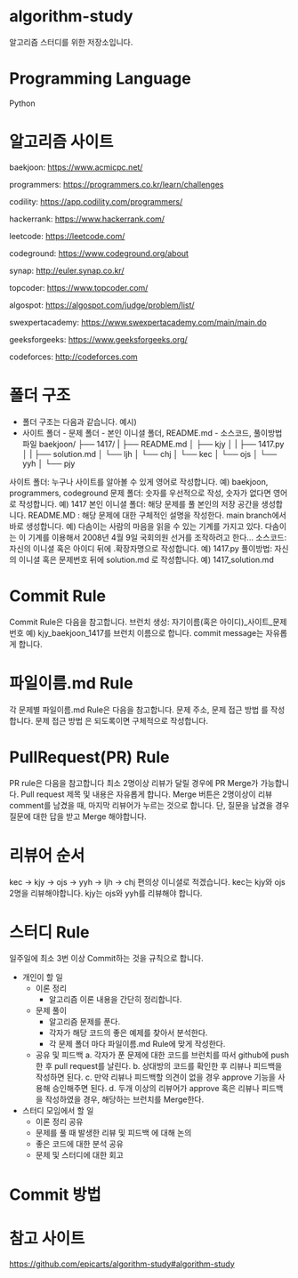 # algorithm-study
알고리즘 스터디를 위한 저장소입니다.

# Programming Language
Python

# 알고리즘 사이트
baekjoon: https://www.acmicpc.net/

programmers: https://programmers.co.kr/learn/challenges

codility: https://app.codility.com/programmers/ 

hackerrank: https://www.hackerrank.com/

leetcode: https://leetcode.com/

codeground: https://www.codeground.org/about

synap: http://euler.synap.co.kr/

topcoder: https://www.topcoder.com/

algospot: https://algospot.com/judge/problem/list/

swexpertacademy: https://www.swexpertacademy.com/main/main.do

geeksforgeeks: https://www.geeksforgeeks.org/

codeforces: http://codeforces.com

# 폴더 구조
- 폴더 구조는 다음과 같습니다.
예시)
- 사이트 폴더 - 문제 폴더 - 본인 이니셜 폴더, README.md - 소스코드, 풀이방법 파일
baekjoon/
├── 1417/
| ├── README.md
│ ├── kjy
│ | ├── 1417.py
│ | ├── solution.md
│ └── ljh
│ └── chj
│ └── kec
│ └── ojs
│ └── yyh
│ └── pjy

사이트 폴더: 누구나 사이트를 알아볼 수 있게 영어로 작성합니다.
예) baekjoon, programmers, codeground
문제 폴더: 숫자를 우선적으로 작성, 숫자가 없다면 영어로 작성합니다.
예) 1417
본인 이니셜 폴더: 해당 문제를 풀 본인의 저장 공간을 생성합니다.
README.MD : 해당 문제에 대한 구체적인 설명을 작성한다. main branch에서 바로 생성합니다.
예) 다솜이는 사람의 마음을 읽을 수 있는 기계를 가지고 있다. 다솜이는 이 기계를 이용해서 2008년 4월 9일 국회의원 선거를 조작하려고 한다...
소스코드: 자신의 이니셜 혹은 아이디 뒤에 .확장자명으로 작성합니다.
예) 1417.py
풀이방법: 자신의 이니셜 혹은 문제번호 뒤에 solution.md 로 작성합니다.
예) 1417_solution.md

# Commit Rule
Commit Rule은 다음을 참고합니다. 
브런치 생성: 자기이름(혹은 아이디)_사이트_문제번호
예) kjy_baekjoon_1417를 브런치 이름으로 합니다.
commit message는 자유롭게 합니다.

# 파일이름.md Rule
각 문제별 파일이름.md Rule은 다음을 참고합니다.
문제 주소, 문제 접근 방법 를 작성합니다.
문제 접근 방법 은 되도록이면 구체적으로 작성합니다.

# PullRequest(PR) Rule
PR rule은 다음을 참고합니다
최소 2명이상 리뷰가 달릴 경우에 PR Merge가 가능합니다.
Pull request 제목 및 내용은 자유롭게 합니다.
Merge 버튼은 2명이상이 리뷰 comment를 남겼을 때, 마지막 리뷰어가 누르는 것으로 합니다. 단, 질문을 남겼을 경우 질문에 대한 답을 받고 Merge 해야합니다.

# 리뷰어 순서
kec -> kjy -> ojs -> yyh -> ljh -> chj
편의상 이니셜로 적겠습니다. kec는 kjy와 ojs 2명을 리뷰해야합니다. kjy는 ojs와 yyh를 리뷰해야 합니다.

# 스터디 Rule
일주일에 최소 3번 이상 Commit하는 것을 규칙으로 합니다.

- 개인이 할 일
  - 이론 정리
    - 알고리즘 이론 내용을 간단히 정리합니다.
  - 문제 풀이
    - 알고리즘 문제를 푼다.
    - 각자가 해당 코드의 좋은 예제를 찾아서 분석한다.
    - 각 문제 폴더 마다 파일이름.md Rule에 맞게 작성한다.
  - 공유 및 피드백
    a. 각자가 푼 문제에 대한 코드를 브런치를 따서 github에 push한 후 pull request를 날린다.
    b. 상대방의 코드를 확인한 후 리뷰나 피드백을 작성하면 된다.
    c. 만약 리뷰나 피드백할 의견이 없을 경우 approve 기능을 사용해 승인해주면 된다.
    d. 두개 이상의 리뷰어가 approve 혹은 리뷰나 피드백을 작성하였을 경우, 해당하는 브런치를 Merge한다.
- 스터디 모임에서 할 일
    - 이론 정리 공유
    - 문제를 풀 때 발생한 리뷰 및 피드백 에 대해 논의
    - 좋은 코드에 대한 분석 공유
    - 문제 및 스터디에 대한 회고

# Commit 방법


# 참고 사이트 
https://github.com/epicarts/algorithm-study#algorithm-study
